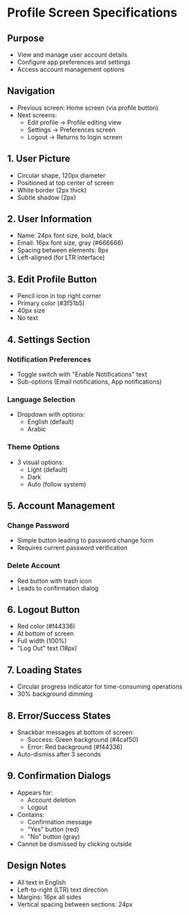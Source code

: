 # Profile Screen Specifications

## Purpose
- View and manage user account details
- Configure app preferences and settings
- Access account management options

## Navigation
- Previous screen: Home screen (via profile button)
- Next screens:
  - Edit profile → Profile editing view
  - Settings → Preferences screen
  - Logout → Returns to login screen

## 1. User Picture
- Circular shape, 120px diameter
- Positioned at top center of screen
- White border (2px thick)
- Subtle shadow (2px)

## 2. User Information
- Name: 24px font size, bold, black
- Email: 16px font size, gray (#666666)
- Spacing between elements: 8px
- Left-aligned (for LTR interface)

## 3. Edit Profile Button
- Pencil icon in top right corner
- Primary color (#3f51b5)
- 40px size
- No text

## 4. Settings Section
### Notification Preferences
- Toggle switch with "Enable Notifications" text
- Sub-options (Email notifications, App notifications)

### Language Selection
- Dropdown with options:
  - English (default)
  - Arabic

### Theme Options
- 3 visual options:
  - Light (default)
  - Dark
  - Auto (follow system)

## 5. Account Management
### Change Password
- Simple button leading to password change form
- Requires current password verification

### Delete Account
- Red button with trash icon
- Leads to confirmation dialog

## 6. Logout Button
- Red color (#f44336)
- At bottom of screen
- Full width (100%)
- "Log Out" text (18px)

## 7. Loading States
- Circular progress indicator for time-consuming operations
- 30% background dimming

## 8. Error/Success States
- Snackbar messages at bottom of screen:
  - Success: Green background (#4caf50)
  - Error: Red background (#f44336)
- Auto-dismiss after 3 seconds

## 9. Confirmation Dialogs
- Appears for:
  - Account deletion
  - Logout
- Contains:
  - Confirmation message
  - "Yes" button (red)
  - "No" button (gray)
- Cannot be dismissed by clicking outside

## Design Notes
- All text in English
- Left-to-right (LTR) text direction
- Margins: 16px all sides
- Vertical spacing between sections: 24px